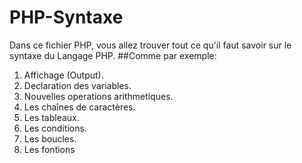 # PHP-Syntaxe
Dans ce fichier PHP, vous allez trouver tout ce qu'il faut savoir sur le syntaxe du Langage PHP.
##Comme par exemple:
1. Affichage (Output).
2. Declaration des variables.
3. Nouvelles operations arithmetiques.
4. Les chaînes de caractères.
5. Les tableaux.
6. Les conditions.
7. Les boucles.
8. Les fontions
